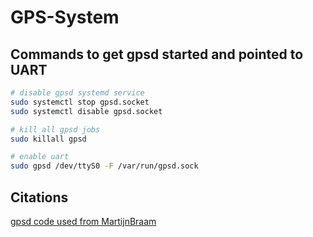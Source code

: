 # GPS-System

## Commands to get gpsd started and pointed to UART

```bash
# disable gpsd systemd service
sudo systemctl stop gpsd.socket
sudo systemctl disable gpsd.socket

# kill all gpsd jobs
sudo killall gpsd

# enable uart
sudo gpsd /dev/ttyS0 -F /var/run/gpsd.sock


```

## Citations
[gpsd code used from MartijnBraam](https://github.com/MartijnBraam/gpsd-py3.git "gpsd repository")
